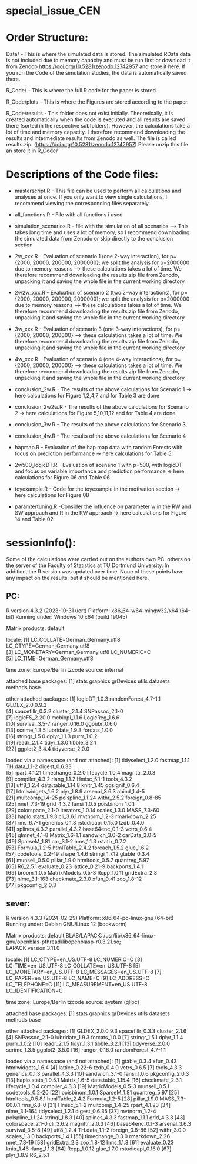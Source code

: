 # special_issue_CEN


# Order Structure:

Data/  - This is where the simulated data is stored. The simulated RData data is not included due to memory capacity and 
         must be run first or download it from Zenodo https://doi.org/10.5281/zenodo.12742957 and store it here.
          If you run the Code of the simulation studies, the data is automatically saved there.

R_Code/  -  This is where the full R code for the paper is stored.

R_Code/plots - This is where the Figures are stored according to the paper.

R_Code/results - This folder does not exist initially.
                 Theoretically, it is created automatically when the code is executed and all 
                 results are saved there (sorted in the respective subfolders). However, the 
                 calculations take a lot of time and memory capacity. I therefore recommend 
                 downloading the results and intermediate results from Zenodo as well. 
                 The file is called results.zip. (https://doi.org/10.5281/zenodo.12742957) 
                 Please unzip this file an store it in R_Code/


# Descriptions of the Code files:


- masterscript.R - This file can be used to perform all calculations and analyses at once. 
                   If you only want to view single calculations, I recommend viewing the corresponding files separately.

- all_functions.R - File with all functions i used

- simulation_scenarios.R - file with the simulation of all scenarios 
                            --> This takes long time and uses a lot of memory, so I recommend downloading the simulated data from Zenodo or 
                                skip directly to the conclusion section

- 2w_xxx.R - Evaluation of scenario 1 (one 2-way interaction), for p={2000, 20000, 200000, 2000000}; we split the analysis for
         p=2000000 due to memory reasons
         --> these calculations takes a lot of time. We therefore recommend downloading the results.zip file from Zenodo, 
          unpacking it and saving the whole file in the current working directory

- 2w2w_xxx.R - Evaluation of scenario 2 (two 2-way interactions), for p={2000, 20000, 200000, 2000000}; we split the analysis for
           p=2000000 due to memory reasons
           --> these calculations takes a lot of time. We therefore recommend downloading the results.zip file from Zenodo, 
          unpacking it and saving the whole file in the current working directory

- 3w_xxx.R - Evaluation of scenario 3 (one 3-way interactions), for p={2000, 20000, 200000}
             --> these calculations takes a lot of time. We therefore recommend downloading the results.zip file from Zenodo, 
          unpacking it and saving the whole file in the current working directory

- 4w_xxx.R - Evaluation of scenario 4 (one 4-way interactions), for p={2000, 20000, 200000}
      --> these calculations takes a lot of time. We therefore recommend downloading the results.zip file from Zenodo, 
          unpacking it and saving the whole file in the current working directory

- conclusion_2w.R - The results of the above calculations for Scenario 1 -> here calculations for Figure 1,2,4,7 and for Table 3 are done

- conclusion_2w2w.R - The results of the above calculations for Scenario 2 -> here calculations for Figure 5,10,11,12 and for Table 4 are done

- conclusion_3w.R - The results of the above calculations for Scenario 3 

- conclusion_4w.R - The results of the above calculations for Scenario 4 

- hapmap.R - Evaluation of the hap map data with random Forests with focus on prediction performance  -> here calculations for Table 5

- 2w500_logicDT.R - Evaluation of scenario 1 with p=500, with logicDT and focus on variable 
                    importance and prediction performance -> here calculations for Figure 06 and Table 06
     
- toyexample.R - Code for the toyexample in the motivation section -> here calculations for Figure 08

- paramtertuning.R -Consider the influence on parameter w in the RW and SW approach and R in the RW approach -> here calculations for Figure 14 and Table 02


# sessionInfo():

Some of the calculations were carried out on the authors own PC, others on the server of the Faculty of Statistics at TU Dortmund University. 
In addition, the R version was updated over time. None of these points have any impact on the results, but it should be mentioned here.

## PC:
R version 4.3.2 (2023-10-31 ucrt)
Platform: x86_64-w64-mingw32/x64 (64-bit)
Running under: Windows 10 x64 (build 19045)

Matrix products: default

locale:
[1] LC_COLLATE=German_Germany.utf8  LC_CTYPE=German_Germany.utf8   
[3] LC_MONETARY=German_Germany.utf8 LC_NUMERIC=C                   
[5] LC_TIME=German_Germany.utf8    

time zone: Europe/Berlin
tzcode source: internal

attached base packages:
[1] stats     graphics  grDevices utils     datasets  methods   base     

other attached packages:
 [1] logicDT_1.0.3        randomForest_4.7-1.1 GLDEX_2.0.0.9.3     
 [4] spacefillr_0.3.2     cluster_2.1.4        SNPassoc_2.1-0      
 [7] logicFS_2.20.0       mcbiopi_1.1.6        LogicReg_1.6.6      
[10] survival_3.5-7       ranger_0.16.0        ggpubr_0.6.0        
[13] scrime_1.3.5         lubridate_1.9.3      forcats_1.0.0       
[16] stringr_1.5.0        dplyr_1.1.3          purrr_1.0.2         
[19] readr_2.1.4          tidyr_1.3.0          tibble_3.2.1        
[22] ggplot2_3.4.4        tidyverse_2.0.0     

loaded via a namespace (and not attached):
 [1] tidyselect_1.2.0   fastmap_1.1.1      TH.data_1.1-2      digest_0.6.33     
 [5] rpart_4.1.21       timechange_0.2.0   lifecycle_1.0.4    magrittr_2.0.3    
 [9] compiler_4.3.2     rlang_1.1.2        Hmisc_5.1-1        tools_4.3.2       
[13] utf8_1.2.4         data.table_1.14.8  knitr_1.45         ggsignif_0.6.4    
[17] htmlwidgets_1.6.2  plyr_1.8.9         arsenal_3.6.3      abind_1.4-5       
[21] multcomp_1.4-25    polspline_1.1.24   withr_2.5.2        foreign_0.8-85    
[25] nnet_7.3-19        grid_4.3.2         fansi_1.0.5        poisbinom_1.0.1   
[29] colorspace_2.1-0   iterators_1.0.14   scales_1.3.0       MASS_7.3-60       
[33] haplo.stats_1.9.3  cli_3.6.1          mvtnorm_1.2-3      rmarkdown_2.25    
[37] rms_6.7-1          generics_0.1.3     rstudioapi_0.15.0  tzdb_0.4.0        
[41] splines_4.3.2      parallel_4.3.2     base64enc_0.1-3    vctrs_0.6.4       
[45] glmnet_4.1-8       Matrix_1.6-1.1     sandwich_3.0-2     carData_3.0-5     
[49] SparseM_1.81       car_3.1-2          hms_1.1.3          rstatix_0.7.2     
[53] Formula_1.2-5      htmlTable_2.4.2    foreach_1.5.2      glue_1.6.2        
[57] codetools_0.2-19   shape_1.4.6        stringi_1.7.12     gtable_0.3.4      
[61] munsell_0.5.0      pillar_1.9.0       htmltools_0.5.7    quantreg_5.97     
[65] R6_2.5.1           evaluate_0.23      lattice_0.21-9     backports_1.4.1   
[69] broom_1.0.5        MatrixModels_0.5-3 Rcpp_1.0.11        gridExtra_2.3     
[73] nlme_3.1-163       checkmate_2.3.0    xfun_0.41          zoo_1.8-12        
[77] pkgconfig_2.0.3


## sever:
R version 4.3.3 (2024-02-29)
Platform: x86_64-pc-linux-gnu (64-bit)
Running under: Debian GNU/Linux 12 (bookworm)

Matrix products: default
BLAS/LAPACK: /usr/lib/x86_64-linux-gnu/openblas-pthread/libopenblasp-r0.3.21.so;  
        LAPACK version 3.11.0

locale:
 [1] LC_CTYPE=en_US.UTF-8       LC_NUMERIC=C
 [3] LC_TIME=en_US.UTF-8        LC_COLLATE=en_US.UTF-8
 [5] LC_MONETARY=en_US.UTF-8    LC_MESSAGES=en_US.UTF-8
 [7] LC_PAPER=en_US.UTF-8       LC_NAME=C
 [9] LC_ADDRESS=C               LC_TELEPHONE=C
[11] LC_MEASUREMENT=en_US.UTF-8 LC_IDENTIFICATION=C

time zone: Europe/Berlin
tzcode source: system (glibc)

attached base packages:
[1] stats     graphics  grDevices utils     datasets  methods   base

other attached packages:
 [1] GLDEX_2.0.0.9.3      spacefillr_0.3.3     cluster_2.1.6
 [4] SNPassoc_2.1-0       lubridate_1.9.3      forcats_1.0.0
 [7] stringr_1.5.1        dplyr_1.1.4          purrr_1.0.2
[10] readr_2.1.5          tidyr_1.3.1          tibble_3.2.1
[13] tidyverse_2.0.0      scrime_1.3.5         ggplot2_3.5.0
[16] ranger_0.16.0        randomForest_4.7-1.1

loaded via a namespace (and not attached):
 [1] gtable_0.3.4        xfun_0.43           htmlwidgets_1.6.4
 [4] lattice_0.22-6      tzdb_0.4.0          vctrs_0.6.5
 [7] tools_4.3.3         generics_0.1.3      parallel_4.3.3
[10] sandwich_3.1-0      fansi_1.0.6         pkgconfig_2.0.3
[13] haplo.stats_1.9.5.1 Matrix_1.6-5        data.table_1.15.4
[16] checkmate_2.3.1     lifecycle_1.0.4     compiler_4.3.3
[19] MatrixModels_0.5-3  munsell_0.5.1       codetools_0.2-20
[22] poisbinom_1.0.1     SparseM_1.81        quantreg_5.97
[25] htmltools_0.5.8.1   htmlTable_2.4.2     Formula_1.2-5
[28] pillar_1.9.0        MASS_7.3-60.0.1     rms_6.8-0
[31] Hmisc_5.1-2         multcomp_1.4-25     rpart_4.1.23
[34] nlme_3.1-164        tidyselect_1.2.1    digest_0.6.35
[37] mvtnorm_1.2-4       polspline_1.1.24    stringi_1.8.3
[40] splines_4.3.3       fastmap_1.1.1       grid_4.3.3
[43] colorspace_2.1-0    cli_3.6.2           magrittr_2.0.3
[46] base64enc_0.1-3     arsenal_3.6.3       survival_3.5-8
[49] utf8_1.2.4          TH.data_1.1-2       foreign_0.8-86
[52] withr_3.0.0         scales_1.3.0        backports_1.4.1
[55] timechange_0.3.0    rmarkdown_2.26      nnet_7.3-19
[58] gridExtra_2.3       zoo_1.8-12          hms_1.1.3
[61] evaluate_0.23       knitr_1.46          rlang_1.1.3
[64] Rcpp_1.0.12         glue_1.7.0          rstudioapi_0.16.0
[67] plyr_1.8.9          R6_2.5.1
